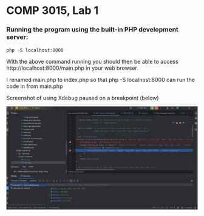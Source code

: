 # COMP 3015, Lab 1

### Running the program using the built-in PHP development server:

```
php -S localhost:8000
```

With the above command running you should then be able to access http://localhost:8000/main.php in your web browser.

I renamed main.php to index.php so that php -S localhost:8000 can run
the code in from main.php

Screenshot of using Xdebug paused on a breakpoint (below)

![img_1.png](Xdebug_img.png)



